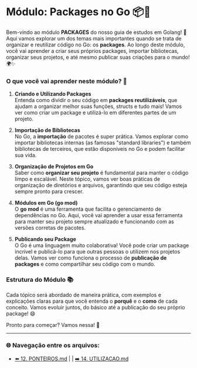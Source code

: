 # Módulo: Packages no Go 📦🚀

Bem-vindo ao módulo **PACKAGES** do nosso guia de estudos em Golang! 🎉 Aqui vamos explorar um dos temas mais importantes quando se trata de organizar e reutilizar código no Go: os **packages**. Ao longo deste módulo, você vai aprender a criar seus próprios packages, importar bibliotecas, organizar seus projetos, e até mesmo publicar suas criações para o mundo! 🌍✨

### O que você vai aprender neste módulo? 🧐

1. **Criando e Utilizando Packages**  
   Entenda como dividir o seu código em **packages reutilizáveis**, que ajudam a organizar melhor suas funções, structs e tudo mais! Vamos ver como criar um package e utilizá-lo em diferentes partes de um projeto.

2. **Importação de Bibliotecas**  
   No Go, a **importação** de pacotes é super prática. Vamos explorar como importar bibliotecas internas (as famosas "standard libraries") e também bibliotecas de terceiros, que estão disponíveis no Go e podem facilitar sua vida.

3. **Organização de Projetos em Go**  
   Saber como **organizar seu projeto** é fundamental para manter o código limpo e escalável. Neste tópico, vamos ver boas práticas de organização de diretórios e arquivos, garantindo que seu código esteja sempre pronto para crescer.

4. **Módulos em Go (go mod)**  
   O **go mod** é uma ferramenta que facilita o gerenciamento de dependências no Go. Aqui, você vai aprender a usar essa ferramenta para manter seu projeto sempre atualizado e funcionando com as versões corretas de pacotes.

5. **Publicando seu Package**  
   O Go é uma linguagem muito colaborativa! Você pode criar um package incrível e publicá-lo para que outras pessoas o utilizem nos projetos delas. Vamos ver como funciona o processo de **publicação de packages** e como compartilhar seu código com o mundo.

### Estrutura do Módulo 📚

Cada tópico será abordado de maneira prática, com exemplos e explicações claras para que você entenda o **porquê** e o **como** de cada conceito. Vamos evoluir juntos, do básico até a publicação do seu próprio package! 😄

Pronto para começar? Vamos nessa! 🚀

---

### 🌐 Navegação entre os arquivos:

- [⬅️ 12. PONTEIROS.md](https://github.com/atenatt/guia-devops/blob/main/programacao/golang/12.%20PONTEIROS.md) | | [➡️ 14. UTILIZACAO.md](https://github.com/atenatt/guia-devops/blob/main/programacao/golang/14.%20UTILIZACAO.md)
